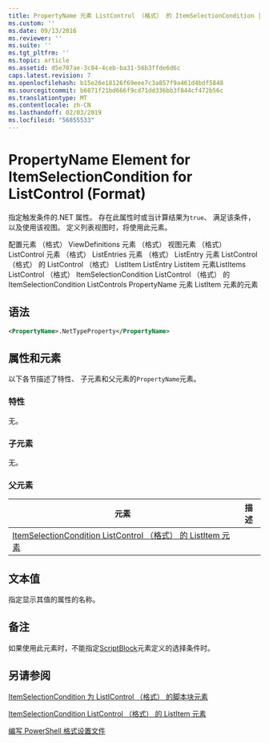 ```yaml
---
title: PropertyName 元素 ListControl （格式） 的 ItemSelectionCondition |Microsoft Docs
ms.custom: ''
ms.date: 09/13/2016
ms.reviewer: ''
ms.suite: ''
ms.tgt_pltfrm: ''
ms.topic: article
ms.assetid: d5e707ae-3c84-4ceb-ba31-56b3ffde6d6c
caps.latest.revision: 7
ms.openlocfilehash: b15e26e18126f69eee7c3a857f9a461d4bdf5848
ms.sourcegitcommit: b6871f21bd666f9cd71dd336bb3f844cf472b56c
ms.translationtype: MT
ms.contentlocale: zh-CN
ms.lasthandoff: 02/03/2019
ms.locfileid: "56855533"
---
```

# <a name="propertyname-element-for-itemselectioncondition-for-listcontrol-format"></a>PropertyName Element for ItemSelectionCondition for ListControl (Format)

指定触发条件的.NET 属性。 存在此属性时或当计算结果为`true`、 满足该条件，以及使用该视图。 定义列表视图时，将使用此元素。

配置元素 （格式） ViewDefinitions 元素 （格式） 视图元素 （格式） ListControl 元素 （格式） ListEntries 元素 （格式） ListEntry 元素 ListControl （格式） 的 ListControl （格式） ListItem ListEntry Listitem 元素ListItems ListControl （格式） ItemSelectionCondition ListControl （格式） 的 ItemSelectionCondition ListControls PropertyName 元素 ListItem 元素的元素

## <a name="syntax"></a>语法

```xml
<PropertyName>.NetTypeProperty</PropertyName>
```

## <a name="attributes-and-elements"></a>属性和元素

以下各节描述了特性、 子元素和父元素的`PropertyName`元素。

### <a name="attributes"></a>特性

无。

### <a name="child-elements"></a>子元素

无。

### <a name="parent-elements"></a>父元素

|元素|描述|
|-------------|-----------------|
|[ItemSelectionCondition ListControl （格式） 的 ListItem 元素](./itemselectioncondition-element-for-listitem-for-listcontrol-format.md)||

## <a name="text-value"></a>文本值

指定显示其值的属性的名称。

## <a name="remarks"></a>备注

如果使用此元素时，不能指定[ScriptBlock](./scriptblock-element-for-itemselectioncondition-for-listcontrol-format.md)元素定义的选择条件时。

## <a name="see-also"></a>另请参阅

[ItemSelectionCondition 为 ListIControl （格式） 的脚本块元素](./scriptblock-element-for-itemselectioncondition-for-listcontrol-format.md)

[ItemSelectionCondition ListControl （格式） 的 ListItem 元素](./itemselectioncondition-element-for-listitem-for-listcontrol-format.md)

[编写 PowerShell 格式设置文件](./writing-a-powershell-formatting-file.md)
